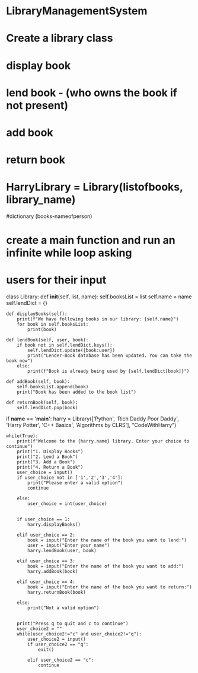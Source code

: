 # LibraryManagementSystem

# Create a library class
# display book
# lend book - (who owns the book if not present)
# add book
# return book

# HarryLibrary = Library(listofbooks, library_name)


#dictionary (books-nameofperson)

# create a main function and run an infinite while loop asking
# users for their input


class Library:
    def __init__(self, list, name):
        self.booksList = list
        self.name = name
        self.lendDict = {}

    def displayBooks(self):
        print(f"We have following books in our library: {self.name}")
        for book in self.booksList:
            print(book)

    def lendBook(self, user, book):
        if book not in self.lendDict.keys():
            self.lendDict.update({book:user})
            print("Lender-Book database has been updated. You can take the book now")
        else:
            print(f"Book is already being used by {self.lendDict[book]}")

    def addBook(self, book):
        self.booksList.append(book)
        print("Book has been added to the book list")

    def returnBook(self, book):
        self.lendDict.pop(book)

if __name__ == '__main__':
    harry = Library(['Python', 'Rich Daddy Poor Daddy', 'Harry Potter', 'C++ Basics', 'Algorithms by CLRS'], "CodeWithHarry")

    while(True):
        print(f"Welcome to the {harry.name} library. Enter your choice to continue")
        print("1. Display Books")
        print("2. Lend a Book")
        print("3. Add a Book")
        print("4. Return a Book")
        user_choice = input()
        if user_choice not in ['1','2','3','4']:
            print("Please enter a valid option")
            continue

        else:
            user_choice = int(user_choice)


        if user_choice == 1:
            harry.displayBooks()

        elif user_choice == 2:
            book = input("Enter the name of the book you want to lend:")
            user = input("Enter your name")
            harry.lendBook(user, book)

        elif user_choice == 3:
            book = input("Enter the name of the book you want to add:")
            harry.addBook(book)

        elif user_choice == 4:
            book = input("Enter the name of the book you want to return:")
            harry.returnBook(book)

        else:
            print("Not a valid option")


        print("Press q to quit and c to continue")
        user_choice2 = ""
        while(user_choice2!="c" and user_choice2!="q"):
            user_choice2 = input()
            if user_choice2 == "q":
                exit()

            elif user_choice2 == "c":
                continue

